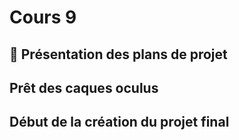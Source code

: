 # Cours 9
## 🚨 Présentation des plans de projet


## Prêt des caques oculus


## Début de la création du projet final
<intlink href="../unity/github/"></intlink>
<intlink href="../unity/quest/"></intlink>
